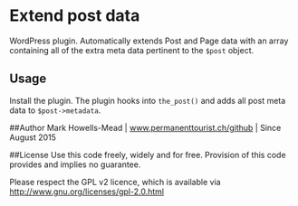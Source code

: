 # Extend post data
WordPress plugin. Automatically extends Post and Page data with an array containing all of the extra meta data pertinent to the `$post` object.

## Usage
Install the plugin. The plugin hooks into `the_post()` and adds all post meta data to `$post->metadata`.

##Author
Mark Howells-Mead | www.permanenttourist.ch/github | Since August 2015

##License
Use this code freely, widely and for free. Provision of this code provides and implies no guarantee.

Please respect the GPL v2 licence, which is available via http://www.gnu.org/licenses/gpl-2.0.html